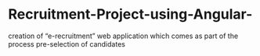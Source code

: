 # Recruitment-Project-using-Angular-
creation of “e-recruitment” web application which comes  as part of the process pre-selection of candidates
